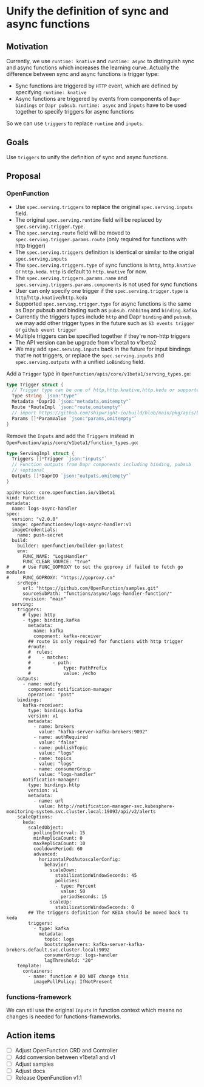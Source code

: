# Unify the definition of sync and async functions

## Motivation
Currently, we use `runtime: knative` and `runtime: async` to distinguish sync and async functions which increases the learning curve. Actually the difference between sync and async functions is trigger type:
- Sync functions are triggered by `HTTP` event, which are defined by specifying `runtime: knative`
- Async functions are triggered by events from components of `Dapr bindings` or `Dapr pubsub`. `runtime: async` and `inputs` have to be used together to specify triggers for async functions

So we can use `triggers` to replace `runtime` and `inputs`.

## Goals
Use `triggers` to unify the definition of sync and async functions.

## Proposal

### OpenFunction

- Use `spec.serving.triggers` to replace the original `spec.serving.inputs` field.
- The original `spec.serving.runtime` field will be replaced by `spec.serving.trigger.type`.
- The `spec.serving.route` field will be moved to `spec.serving.trigger.params.route` (only required for functions with http trigger)
- The `spec.serving.triggers` definition is identical or similar to the origial `spec.serving.inputs`
- The `spec.serving.triggers.type` of sync functions is `http`, `http.knative` or `http.keda`. `http` is default to `http.knative` for now.
- The `spec.serving.triggers.params.name` and `spec.serving.triggers.params.components` is not used for sync functions
- User can only specify one trigger if the `spec.serving.trigger.type` is `http`/`http.knative`/`http.keda`
- Supported `spec.serving.trigger.type` for async functions is the same as Dapr pubsub and binding such as `pubsub.rabbitmq` and `binding.kafka`
- Currently the triggers types include `http` and Dapr `binding` and `pubsub`, we may add other trigger types in the future such as `S3 events trigger` or `github event trigger`
- Multiple triggers can be specified together if they're non-http triggers
- The API version can be upgrade from v1beta1 to v1beta2
- We may add `spec.serving.inputs` back in the future for input bindings that're not triggers, or replace the `spec.serving.inputs` and `spec.serving.outputs` with a unified `ioBinding` field.

Add a `Trigger` type in `OpenFunction/apis/core/v1beta1/serving_types.go`:
```go
type Trigger struct {
  // Trigger type can be one of http,http.knative,http.keda or supported Dapr binding/pubsub like pubsub.rabbitmq, binding.kafka for now. Other triggers types may be supported in the future.
  Type string `json:"type"`
  Metadata *DaprIO `json:"metadata,omitempty"`
  Route *RouteImpl `json:"route,omitempty"`
  // import https://github.com/shipwright-io/build/blob/main/pkg/apis/build/v1alpha1/parameter.go
  Params []*ParamValue `json:"params,omitempty"`
}
```

Remove the `Inputs` and add the `Triggers` instead in `OpenFunction/apis/core/v1beta1/function_types.go`:
```go
type ServingImpl struct {
  Triggers []*Trigger `json:"inputs"`
  // Function outputs from Dapr components including binding, pubsub
  // +optional
  Outputs []*DaprIO `json:"outputs,omitempty"`
}
```

```yaml=
apiVersion: core.openfunction.io/v1beta1
kind: Function
metadata:
  name: logs-async-handler
spec:
  version: "v2.0.0"
  image: openfunctiondev/logs-async-handler:v1
  imageCredentials:
    name: push-secret
  build:
    builder: openfunction/builder-go:latest
    env:
      FUNC_NAME: "LogsHandler"
      FUNC_CLEAR_SOURCE: "true"
#     # Use FUNC_GOPROXY to set the goproxy if failed to fetch go modules
#     FUNC_GOPROXY: "https://goproxy.cn"
    srcRepo:
      url: "https://github.com/OpenFunction/samples.git"
      sourceSubPath: "functions/async/logs-handler-function/"
      revision: "main"
  serving:
    triggers:
      # type: http 
      - type: binding.kafka 
        metadata:
          name: kafka
          component: kafka-receiver
        ## route is only required for functions with http trigger
        #route:
        #  rules:
        #    - matches:
        #        - path:
        #            type: PathPrefix
        #            value: /echo
    outputs:
      - name: notify
        component: notification-manager
        operation: "post"
    bindings:
      kafka-receiver:
        type: bindings.kafka
        version: v1
        metadata:
          - name: brokers
            value: "kafka-server-kafka-brokers:9092"
          - name: authRequired
            value: "false"
          - name: publishTopic
            value: "logs"
          - name: topics
            value: "logs"
          - name: consumerGroup
            value: "logs-handler"
      notification-manager:
        type: bindings.http
        version: v1
        metadata:
          - name: url
            value: http://notification-manager-svc.kubesphere-monitoring-system.svc.cluster.local:19093/api/v2/alerts
    scaleOptions:
      keda:
        scaledObject:
          pollingInterval: 15
          minReplicaCount: 0
          maxReplicaCount: 10
          cooldownPeriod: 60
          advanced:
            horizontalPodAutoscalerConfig:
              behavior:
                scaleDown:
                  stabilizationWindowSeconds: 45
                  policies:
                  - type: Percent
                    value: 50
                    periodSeconds: 15
                scaleUp:
                  stabilizationWindowSeconds: 0
        ## The triggers definition for KEDA should be moved back to keda
        triggers:
          - type: kafka
            metadata:
              topic: logs
              bootstrapServers: kafka-server-kafka-brokers.default.svc.cluster.local:9092
              consumerGroup: logs-handler
              lagThreshold: "20"
    template:
      containers:
        - name: function # DO NOT change this
          imagePullPolicy: IfNotPresent
```


### functions-framework

We can stil use the original `Inputs` in function context which means no changes is needed for functions-frameworks.

## Action items
- [ ] Adjust OpenFunction CRD and Controller
- [ ] Add conversion between v1beta1 and v1
- [ ] Adjust samples
- [ ] Adjust docs
- [ ] Release OpenFunction v1.1
